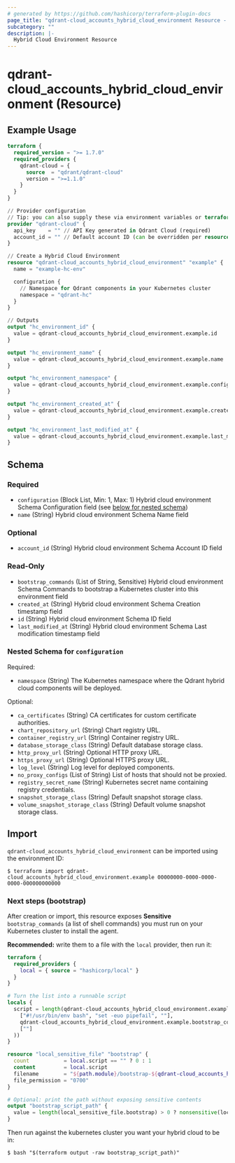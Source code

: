 ```yaml
---
# generated by https://github.com/hashicorp/terraform-plugin-docs
page_title: "qdrant-cloud_accounts_hybrid_cloud_environment Resource - terraform-provider-qdrant-cloud"
subcategory: ""
description: |-
  Hybrid Cloud Environment Resource
---
```


# qdrant-cloud_accounts_hybrid_cloud_environment (Resource)

## Example Usage

```terraform
terraform {
  required_version = ">= 1.7.0"
  required_providers {
    qdrant-cloud = {
      source  = "qdrant/qdrant-cloud"
      version = ">=1.1.0"
    }
  }
}

// Provider configuration
// Tip: you can also supply these via environment variables or terraform.tfvars.
provider "qdrant-cloud" {
  api_key    = "" // API Key generated in Qdrant Cloud (required)
  account_id = "" // Default account ID (can be overridden per resource)
}

// Create a Hybrid Cloud Environment
resource "qdrant-cloud_accounts_hybrid_cloud_environment" "example" {
  name = "example-hc-env"

  configuration {
    // Namespace for Qdrant components in your Kubernetes cluster
    namespace = "qdrant-hc"
  }
}

// Outputs
output "hc_environment_id" {
  value = qdrant-cloud_accounts_hybrid_cloud_environment.example.id
}

output "hc_environment_name" {
  value = qdrant-cloud_accounts_hybrid_cloud_environment.example.name
}

output "hc_environment_namespace" {
  value = qdrant-cloud_accounts_hybrid_cloud_environment.example.configuration[0].namespace
}

output "hc_environment_created_at" {
  value = qdrant-cloud_accounts_hybrid_cloud_environment.example.created_at
}

output "hc_environment_last_modified_at" {
  value = qdrant-cloud_accounts_hybrid_cloud_environment.example.last_modified_at
}
```

<!-- schema generated by tfplugindocs -->
## Schema

### Required

- `configuration` (Block List, Min: 1, Max: 1) Hybrid cloud environment Schema Configuration field (see [below for nested schema](#nestedblock--configuration))
- `name` (String) Hybrid cloud environment Schema Name field

### Optional

- `account_id` (String) Hybrid cloud environment Schema Account ID field

### Read-Only

- `bootstrap_commands` (List of String, Sensitive) Hybrid cloud environment Schema Commands to bootstrap a Kubernetes cluster into this environment field
- `created_at` (String) Hybrid cloud environment Schema Creation timestamp field
- `id` (String) Hybrid cloud environment Schema ID field
- `last_modified_at` (String) Hybrid cloud environment Schema Last modification timestamp field

<a id="nestedblock--configuration"></a>
### Nested Schema for `configuration`

Required:

- `namespace` (String) The Kubernetes namespace where the Qdrant hybrid cloud components will be deployed.

Optional:

- `ca_certificates` (String) CA certificates for custom certificate authorities.
- `chart_repository_url` (String) Chart registry URL.
- `container_registry_url` (String) Container registry URL.
- `database_storage_class` (String) Default database storage class.
- `http_proxy_url` (String) Optional HTTP proxy URL.
- `https_proxy_url` (String) Optional HTTPS proxy URL.
- `log_level` (String) Log level for deployed components.
- `no_proxy_configs` (List of String) List of hosts that should not be proxied.
- `registry_secret_name` (String) Kubernetes secret name containing registry credentials.
- `snapshot_storage_class` (String) Default snapshot storage class.
- `volume_snapshot_storage_class` (String) Default volume snapshot storage class.




## Import

`qdrant-cloud_accounts_hybrid_cloud_environment` can be imported using the environment ID:

```
$ terraform import qdrant-cloud_accounts_hybrid_cloud_environment.example 00000000-0000-0000-0000-000000000000
```

### Next steps (bootstrap)

After creation or import, this resource exposes **Sensitive** `bootstrap_commands` (a list of shell commands) you must run on your Kubernetes cluster to install the agent.

**Recommended:** write them to a file with the `local` provider, then run it:

```terraform
terraform {
  required_providers {
    local = { source = "hashicorp/local" }
  }
}

# Turn the list into a runnable script
locals {
  script = length(qdrant-cloud_accounts_hybrid_cloud_environment.example.bootstrap_commands) == 0 ? "" : join("\n", concat(
    ["#!/usr/bin/env bash", "set -euo pipefail", ""],
    qdrant-cloud_accounts_hybrid_cloud_environment.example.bootstrap_commands,
    [""]
  ))
}

resource "local_sensitive_file" "bootstrap" {
  count           = local.script == "" ? 0 : 1
  content         = local.script
  filename        = "${path.module}/bootstrap-${qdrant-cloud_accounts_hybrid_cloud_environment.example.id}.sh"
  file_permission = "0700"
}

# Optional: print the path without exposing sensitive contents
output "bootstrap_script_path" {
  value = length(local_sensitive_file.bootstrap) > 0 ? nonsensitive(local_sensitive_file.bootstrap[0].filename) : ""
}
```

Then run against the kubernetes cluster you want your hybrid cloud to be in:

```
$ bash "$(terraform output -raw bootstrap_script_path)"
```
